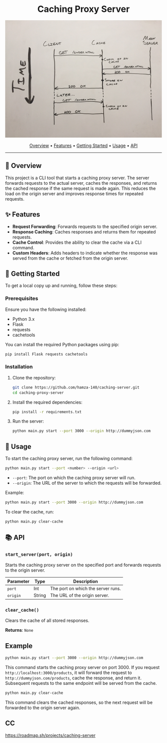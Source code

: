 <div align="center">
    
  # Caching Proxy Server
  
  ![alt text](image.png)
  
  [Overview](#🎯-overview) •
  [Features](#✨-features) •
  [Getting Started](#🚀-getting-started) •
  [Usage](#📘-usage) •
  [API](#📚-api)
  
</div>
  
---

## 🎯 Overview

This project is a CLI tool that starts a caching proxy server. The server forwards requests to the actual server, caches the responses, and returns the cached response if the same request is made again. This reduces the load on the origin server and improves response times for repeated requests.

## ✨ Features

- **Request Forwarding**: Forwards requests to the specified origin server.
- **Response Caching**: Caches responses and returns them for repeated requests.
- **Cache Control**: Provides the ability to clear the cache via a CLI command.
- **Custom Headers**: Adds headers to indicate whether the response was served from the cache or fetched from the origin server.

## 🚀 Getting Started

To get a local copy up and running, follow these steps:

### Prerequisites

Ensure you have the following installed:

- Python 3.x
- Flask
- requests
- cachetools

You can install the required Python packages using pip:

```bash
pip install Flask requests cachetools
```

### Installation

1. Clone the repository:

    ```bash
    git clone https://github.com/hamza-140/caching-server.git
    cd caching-proxy-server
    ```

2. Install the required dependencies:

    ```bash
    pip install -r requirements.txt
    ```

3. Run the server:

    ```bash
    python main.py start --port 3000 --origin http://dummyjson.com
    ```

## 📘 Usage

To start the caching proxy server, run the following command:

```bash
python main.py start --port <number> --origin <url>
```

- `--port`: The port on which the caching proxy server will run.
- `--origin`: The URL of the server to which the requests will be forwarded.

Example:

```bash
python main.py start --port 3000 --origin http://dummyjson.com
```

To clear the cache, run:

```bash
python main.py clear-cache
```

## 📚 API

### `start_server(port, origin)`

Starts the caching proxy server on the specified port and forwards requests to the origin server.

| Parameter | Type   | Description                        |
| --------- | ------ | ---------------------------------- |
| `port`    | Int    | The port on which the server runs. |
| `origin`  | String | The URL of the origin server.      |

### `clear_cache()`

Clears the cache of all stored responses.

**Returns**: `None`

## Example

```bash
python main.py start --port 3000 --origin http://dummyjson.com
```

This command starts the caching proxy server on port 3000. If you request `http://localhost:3000/products`, it will forward the request to `http://dummyjson.com/products`, cache the response, and return it. Subsequent requests to the same endpoint will be served from the cache.

```bash
python main.py clear-cache
```

This command clears the cached responses, so the next request will be forwarded to the origin server again.

## CC
https://roadmap.sh/projects/caching-server